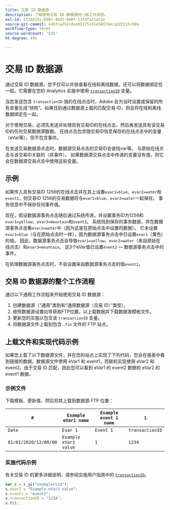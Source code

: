 ```yaml
---
title: 交易 ID 数据源
description: 了解使用交易 ID 数据源的一般工作流程。
exl-id: 5f26b15c-8d9c-46d5-860f-13fdfa21af2e
source-git-commit: 4497ca252c4ee05175141e58d784ca2df215cb94
workflow-type: tm+mt
source-wordcount: '531'
ht-degree: 45%

---
```


# 交易 ID 数据源

通过交易 ID 数据源，您不仅可以并排查看在线和离线数据，还可以将数据绑定在一起。它需要在您的 Analytics 实施中使用 [`transactionID`](/help/implement/vars/page-vars/transactionid.md) 变量。

当您发送包含 `transactionID` 值的在线点击时，Adobe 会为当时设置或保留的所有变量生成“快照”。如果找到通过数据源上载的匹配交易 ID，则会将在线和离线数据绑定在一起。

对于使用交易，必须先发送并处理具有交易ID的在线点击，然后再发送具有该交易ID的任何交易数据源数据。 在线点击包含随交易ID信息保存的在线点击中的变量（eVar等），但不包含事件。

在发送交易数据源点击时，数据源交易点击的交易ID会查找var等。 与原始在线点击与该交易ID关联的（非事件）。 如果数据源交易点击中传递的变量没有值，则它会在数据源交易点击中使用这些变量。

## 示例

如果传入具有交易ID 1256的在线点击并在其上设置`evar1=blue`、`evar2=water`和`event1`，则交易ID 1256的交易数据将与`evar1=blue`、`evar2=water`一起保存。 事务信息中不保存任何事件值。

现在，假设数据源事务点击随后通过系统传递，并设置事务ID为1256和`evar1=yellow`、`evar3=mountain`和`event2`。 系统找到保存的事务数据，并在数据源事务点击集`evar2=water`中（因为这是在原始点击中设置的数据）。 它未设置`evar1=blue`（与在原始点击时一样），因为数据源事务点击中已设置`evar1`（黄色）的值。  因此，数据源事务点击会导致`evar1=yellow`、`evar2=water`（来自原始在线点击）和`evar3=mountain`。 这3个eVar值已设置`event2` — 数据源事务点击中的事件。

在处理数据源事务点击时，不会设置来自数据源事务点击的值`event1`。

## 交易 ID 数据源的整个工作流程

通过以下通用工作流程来开始使用交易 ID 数据源：

1. 创建数据源（“通用”类别和“通用数据源（交易 ID）”类型）。
1. 按照数据源设置向导获取FTP位置，以上载数据并下载数据源模板文件。
1. 更新您的实施以包含该 `transactionID` 变量。
1. 将数据源文件上载到包含 `.fin` 文件的 FTP 站点。

## 上载文件和实现代码示例

如果您上载了以下数据源文件，并在您的站点上实现了下列代码，您会在报表中看到链接的数据。数据源文件使用 eVar1 和 event1，而联机实现使用 eVar2 和 event2。由于交易 ID 匹配，因此您可以看到 eVar1 的 event2 数据和 eVar2 的 event1 数据。

### 示例文件

下载模板、更新值，然后将其上载到数据源 FTP 位置：

| `#` | `Example eVar1 name` | `Example event 1 name` | `1` |
|---|---|---|---|
| `Date` | `Evar 1` | `Event 1` | `transactionID` |
| `01/01/2020/12/00/00` | `Example eVar1 value` | `1` | `1234` |

### 实施代码示例

有关交易 ID 的更多详细说明，请参阅实施用户指南中的 [`transactionID`](/help/implement/vars/page-vars/transactionid.md)。

```js
var s = s_gi("examplersid");
s.eVar2 = "Example eVar2 value";
s.events = "event2";
s.transactionID = "1234";
s.t();
```
